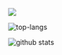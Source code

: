 <!--
### Hi there 👋


*tahmid013/tahmid013* is a ✨ special ✨ repository because its README.md (this file) appears on your GitHub profile.

Here are some ideas to get you started:

- 🔭 I’m currently working on ...
- 🌱 I’m currently learning ...
- 👯 I’m looking to collaborate on ...
- 🤔 I’m looking for help with ...
- 💬 Ask me about ...
- 📫 How to reach me: ...
- 😄 Pronouns: ...
- ⚡ Fun fact: ...
-->
<img src = "https://github.com/tahmid013/tahmid013/blob/main/header.png">


![top-langs](https://github-readme-stats.vercel.app/api/top-langs?username=tahmid013&layout=compact&show_icons=true&theme=radical&hide=yacc,Jupyter%20Notebook&langs_count=12)

![github stats](https://github-readme-stats.vercel.app/api?username=tahmid013&count_private=true&show_icons=true&theme=radical)
